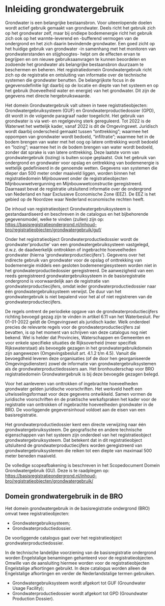 Inleiding grondwatergebruik
===================

Grondwater is een belangrijke bestaansbron. Voor uiteenlopende doelen wordt actief gebruik gemaakt van grondwater. Deels richt het gebruik zich op het grondwater zelf, maar bij ondiepe bodemenergie richt het gebruik zich ook op het warmte-leverend en -bufferend vermogen van de ondergrond en het zich daarin bevindende grondwater. Een goed zicht op het huidige gebruik van grondwater -in samenhang met het monitoren van grondwaterstanden en stijghoogtes- helpt om de effecten ervan te begrijpen en om nieuwe gebruiksaanvragen te kunnen beoordelen en zodoende het grondwater als belangrijke bestaansbron duurzaam te beschermen en beheren. Het registratiedomein Grondwatergebruik richt zich op de registratie en ontsluiting van informatie over de technische systemen die grondwater benutten. De belangrijkste focus in de gegevensdefinitie ligt daarbij op de locatie en diepte van het systeem en op het gebruik (hoeveelheid water en energie) van het grondwater. Dit zijn de gegevens met directe hergebruikswaarde.

Het domein Grondwatergebruik valt uiteen in twee registratieobjecten: Grondwatergebruiksysteem (GUF) en Grondwaterproductiedossier (GPD), dit wordt in de volgende paragraaf nader toegelicht. Het gebruik van grondwater is via wet- en regelgeving sterk gereguleerd. Tot 2022 is de Waterwet het wettelijk kader, vanaf 2022 is dit de Omgevingswet. Juridisch wordt daarbij onderscheid gemaakt tussen “onttrekking”; waarmee het oppompen van grondwater wordt bedoeld, “infiltratie”; waarmee het in de bodem brengen van water met het oog op latere onttrekking wordt bedoeld en “lozing”; waarmee het in de bodem brengen van water wordt bedoeld, zonder dat sprake is van latere onttrekking. Deze laatste vorm van grondwatergebruik (lozing) is buiten scope geplaatst. Ook het gebruik van ondergrond en grondwater voor opslag en onttrekking van bodemenergie is wettelijk gedefinieerd in de genoemde wetten. Gegevens van systemen die dieper dan 500 meter onder maaiveld liggen, worden binnen het registratiedomein Mijnbouwwet onder de registratieobjecten Mijnbouwwetvergunning en Mijnbouwwetconstructie geregistreerd. Daarnaast bevat de registratie uitsluitend informatie over de ondergrond van Nederland en haar Exclusieve Economische Zone (EEZ). De EEZ is het gebied op de Noordzee waar Nederland economische rechten heeft.

De inhoud van registratieobject Grondwatergebruiksysteem is gestandaardiseerd en beschreven in de catalogus en het bijbehorende gegevensmodel, welke te vinden (zullen) zijn op: https://basisregistratieondergrond.nl/inhoud-bro/registratieobjecten/grondwatergebruik/guf/

Onder het registratieobject Grondwaterproductiedossier wordt de grondwater'productie' van een grondwatergebruiksysteem vastgelegd, d.w.z. de daadwerkelijk onttrokken of ingebrachte hoeveelheden grondwater (hierna 'grondwaterproductiecijfers'). Gegevens over het indirecte gebruik van grondwater voor de opslag of onttrekking van bodemenergie middels een gesloten bodemenergiesysteem worden niet in het grondwaterproductiedossier geregistreerd. De aanwezigheid van een reeds geregistreerd grondwatergebruiksysteem in de basisregistratie ondergrond is voorwaardelijk aan de registratie van grondwaterproductiecijfers, omdat ieder grondwaterproductiedossier naar één grondwatergebruiksysteem verwijst. De duur van het grondwatergebruik is niet bepalend voor het al of niet registreren van de grondwaterproductiecijfers. 

De regels omtrent de periodieke opgave van de grondwaterproductiecijfers richting bevoegd gezag zijn te vinden in artikel 6.11 van het Waterbesluit. Per 01-01-2022 geldt de Omgevingswet als juridisch kader. Welk onderdeel precies de relevante regels voor de grondwaterproductiecijfers zal bevatten, is op het moment van schrijven van deze catalogus nog niet bekend. Wel is helder dat Provincies, Waterschappen en Gemeenten en voor enkele specifieke situaties de Rijksoverheid (meer specifiek Rijkswaterstaat) als bevoegde gezagen in het grondwatergebruikdomein zijn aangewezen (Omgevingsbesluit art. 4.1.2 t/m 4.5). Vanuit die bevoegdheid leveren deze organisaties (of de door hen georganiseerde Omgevingsdiensten) zowel de informatie van grondwatergebruiksystemen als de grondwaterproductiedossiers aan. Het bronhouderschap voor BRO registratiedomein Grondwatergebruik is bij deze bevoegde gezagen belegd.

Voor het aanleveren van onttrokken of ingebrachte hoeveelheden grondwater gelden juridische voorschriften. Het werkveld heeft een uitwisselingsformaat voor deze gegevens ontwikkeld. Samen vormen de juridische voorschriften én de praktische werkafspraken het kader voor de registratie van onttrokken of ingebrachte hoeveelheden grondwater in de BRO. De voorliggende gegevensinhoud voldoet aan de eisen van een basisregistratie.

Het grondwaterproductiedossier kent een directe verwijzing naar één grondwatergebruiksysteem. De geografische en andere technische eigenschappen van het systeem zijn onderdeel van het registratieobject grondwatergebruiksysteem. Dat betekent dat in dit registratieobject uitsluitend de grondwaterproductiecijfers worden geregistreerd van grondwatergebruiksystemen die reiken tot een diepte van maximaal 500 meter beneden maaiveld.

De volledige scopeafbakening is beschreven in het Scopedocument Domein Grondwatergebruik (GU). Deze is te raadplegen op: https://basisregistratieondergrond.nl/inhoud-bro/registratieobjecten/grondwatergebruik/

Domein grondwatergebruik in de BRO
----------------------------------

Het domein grondwatergebruik in de basisregistratie ondergrond (BRO) omvat twee registratieobjecten:
-   Grondwatergebruiksysteem;
-   Grondwaterproductiedossier.

De voorliggende catalogus gaat over het registratieobject grondwaterproductiedossier.

In de technische landelijke voorziening van de basisregistratie ondergrond worden Engelstalige benamingen gehanteerd voor de registratieobjecten. Omwille van de aansluiting hiermee worden voor de registratieobjecten Engelstalige afkortingen gebruikt. In deze catalogus worden alleen de Engelstalige afkortingen en verder de Nederlandstalige termen gebruiken.
-   Grondwatergebruiksysteem wordt afgekort tot GUF (Groundwater Usage Facility);
-   Grondwaterproductiedossier wordt afgekort tot GPD (Groundwater Production Dossier).

